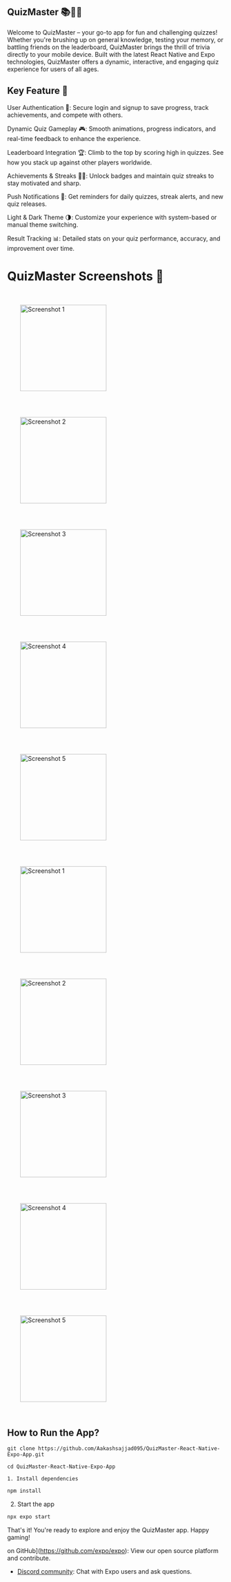 ##  QuizMaster 📚🧠🎉


Welcome to QuizMaster – your go-to app for fun and challenging quizzes! Whether you're brushing up on general knowledge, testing your memory, or battling friends on the leaderboard, QuizMaster brings the thrill of trivia directly to your mobile device.
Built with the latest React Native and Expo technologies, QuizMaster offers a dynamic, interactive, and engaging quiz experience for users of all ages.


## Key Feature 🚀
User Authentication 🔐: Secure login and signup to save progress, track achievements, and compete with others.

Dynamic Quiz Gameplay 🎮: Smooth animations, progress indicators, and real-time feedback to enhance the experience.

Leaderboard Integration 🏆: Climb to the top by scoring high in quizzes. See how you stack up against other players worldwide.

Achievements & Streaks 🥇🔥: Unlock badges and maintain quiz streaks to stay motivated and sharp.

Push Notifications 🔔: Get reminders for daily quizzes, streak alerts, and new quiz releases.

Light & Dark Theme 🌗: Customize your experience with system-based or manual theme switching.

Result Tracking 📊: Detailed stats on your quiz performance, accuracy, and improvement over time.



#  QuizMaster Screenshots 📱

<div style="display: flex; flex-wrap: wrap; justify-content: space-between;">
    <img src="https://github.com/user-attachments/assets/40243266-da3a-4a89-9f38-557c22fdf994" alt="Screenshot 1" width="200" style="margin: 30px;" />
    <img src="https://github.com/user-attachments/assets/e759de6e-7a37-4ce1-a966-1752b908e99f" alt="Screenshot 2" width="200" style="margin: 30px;" />
    <img src="https://github.com/user-attachments/assets/c5551b05-4074-4dbf-9fa3-42fc3bb2c5a7" alt="Screenshot 3" width="200" style="margin: 30px;" />
    <img src="https://github.com/user-attachments/assets/7ddac47b-bbed-493f-9dba-00dab27674e5" alt="Screenshot 4" width="200" style="margin: 30px;" />
    <img src="https://github.com/user-attachments/assets/b79273fb-f6cb-49cc-905a-5926a31e6b1c" alt="Screenshot 5" width="200" style="margin: 30px;" />
   <img src="https://github.com/user-attachments/assets/f2a08abc-9a4c-49c7-b394-b98c82e9df22" alt="Screenshot 1" width="200" style="margin: 30px;" />
    <img src="https://github.com/user-attachments/assets/56f00dff-9af0-40bf-b7a7-29f88d2806c4" alt="Screenshot 2" width="200" style="margin: 30px;" />
    <img src="https://github.com/user-attachments/assets/034d84a7-c312-4caa-84d4-84f8a66fa7c3" alt="Screenshot 3" width="200" style="margin: 30px;" />
    <img src="https://github.com/user-attachments/assets/978ebbb5-b244-4d27-a1fc-605024580135" alt="Screenshot 4" width="200" style="margin: 30px;" />
    <img src="https://github.com/user-attachments/assets/00a73119-764c-440b-84d3-533088565fbb" alt="Screenshot 5" width="200" style="margin: 30px;" />
    
   
</div>





## How to Run the App?

```
git clone https://github.com/Aakashsajjad095/QuizMaster-React-Native-Expo-App.git

cd QuizMaster-React-Native-Expo-App

1. Install dependencies
 ```
   ```bash
   npm install
   ```

2. Start the app

```bash
npx expo start
```
That's it! You're ready to explore and enjoy the QuizMaster app. Happy gaming!


on GitHub](https://github.com/expo/expo): View our open source platform and contribute.
- [Discord community](https://chat.expo.dev): Chat with Expo users and ask questions.
